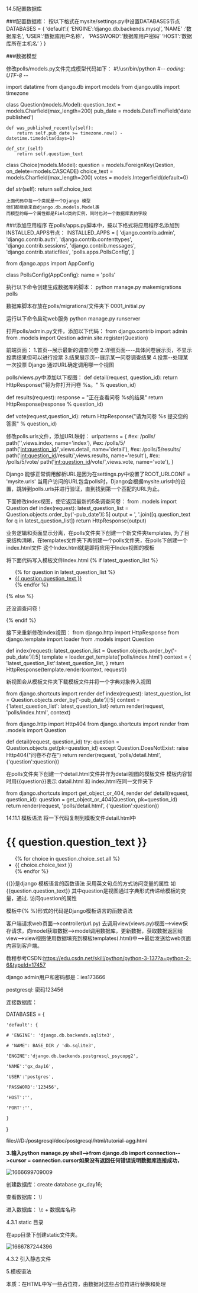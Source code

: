 14.5配置数据库

###配置数据库：
按以下格式在mysite/settings.py中设置DATABASES节点
DATABASES = {
    ‘default’:{
    ‘ENGINE’:’django.db.backends.mysql’,
    ‘NAME’ :’数据库名’,
    ‘USER’:’数据库用户名称’，
    ‘PASSWORD’:’数据库用户密码’
    ‘HOST’:’数据库所在主机名’
            }
}

###数据模型

修改polls/models.py文件完成模型代码如下：
#!/usr/bin/python
#-*- coding: UTF-8 -*-

import datatime
from django.db import models
from django.utils import timezone

class Question(models.Model):
    question_text = models.Charfield(max_length=200)
    pub_date = models.DateTimeField('date published')

    def was_published_recently(self):
        return self.pub_date >= timezone.now() - datetime.timedelta(days=1)

    def_str_(self)
        return self.question_text

class Choice(models.Model):
    question = models.ForeignKey(Qestion, on_delete=models.CASCADE)
    choice_text = models.Charfield(max_length=200)
votes = models.Integerfield(default=0)

def _str_(self):
    return self.choice_text

    上面代码中每一个类就是一个Django 模型
    他们都继承来自django.db.models.Model类
    而模型的每一个属性都是Field类的实例，同时也对一个数据库表的字段

###添加应用程序
在polls/apps.py脚本中，按以下格式将应用程序名添加到INSTALLED_APPS节点：
INSTALLED_APPS = [
    'django.contrib.admin',
    'django.contrib.auth',
    'django.contrib.contenttypes',
    'django.contrib.sessions',
    'django.contrib.messages',
    'django.contrib.staticfiles',
    'polls.apps.PollsConfig',
]

from django.apps import AppConfig

class PollsConfig(AppConfig):
name = 'polls'

执行以下命令创建生成数据库的脚本：
python manage.py makemigrations polls

数据库脚本存放在polls/migrations/文件夹下 0001_initial.py

运行以下命令启动web服务
python manage.py runserver

打开polls/admin.py文件，添加以下代码：
from django.contrib import admin
from .models import Qestion
admin.site.register(Question)

前端页面：
1.首页--展示最新的调查问卷
2.详细页面----具体问卷展示页，不显示投票结果但可以进行投票
3.结果展示页--展示某一问卷调查结果
4.投票--处理某一次投票
Django 通过URL确定调用哪一个视图

polls/views.py中添加以下视图：
def detail(request, question_id):
    return HttpResponse("将为你打开问卷  %s。" % question_id)

def results(request):
    response = "正在查看问卷 %s的结果"
    return HttpResponse(response % question_id)

def vote(request,question_id):
    return HttpResponse("请为问卷 %s 提交您的答案" % question_id)

修改polls.urls文件，添加URL映射：
urlpatterns = {
    #ex: /polls/
    path('',views.index, name='index'),
    #ex: /polls/5/
    path('[int:question_id](int:question_id)/',views.detail, name='detail'),
    #ex: /polls/5/results/
    path('[int:question_id](int:question_id)/result/',views.results, name='result'),
    #ex: /polls/5/vote/
    path('[int:question_id](int:question_id)/vote/',views.vote, name='vote'),
}

Django 能够正常调用解析URL是因为在settings.py中设置了ROOT_URLCONF = 'mysite.urls'
当用户访问的URL包含polls时，Django会根据mysite.urls中的设置，跳转到polls.urls并进行验证，直到找到第一个匹配的URL为止。

下面修改index视图，使它返回最新的5条调查问卷：
from .models import Question
def index(request):
    latest_question_list = Question.objects.order_by('-pub_date')[:5]
    output = ', '.join([q.question_text for q in latest_question_list])
    return HttpResponse(output)

业务逻辑和页面显示分离，在polls文件夹下创建一个新文件夹templates,
为了目录结构清晰，在templates文件夹下再创建一个polls文件夹，在polls下创建一个index.html文件
这个Index.html就是即将应用于Index视图的模板

将下面代码写入模板文件Index.html
{% if latest_question_list %}

<ul>
{% for question in latest_question_list %}
    <li><a href="/polls/{{ quesiton.id }}/">{{ question.question_text }}</a></li>
{% endfor %}
</ul>
{% else %}
<p>还没调查问卷！</p>
{% endif %}

接下来重新修改index视图：
from django.http import HttpResponse
from django.template import loader
from .models import Question

def index(request):
    latest_question_list = Question.objects.order_by('-pub_date')[:5]
    template = loader.get_template('polls/index.html')
    context = {
        'latest_question_list':latest_question_list,
    }
    return HttpResponse(template.render(context, request))

新视图会从模板文件夹下载模板文件并将一个字典对象传入视图

from django.shortcuts import render
def index(request):
    latest_question_list = Question.objects.order_by('-pub_date')[:5]
    context = {'latest_question_list': latest_question_list}
    return render(request, 'polls/index.html', context)

from django.http import Http404
from django.shortcuts import render
from .models import Question

def detail(request, question_id)
    try:
        question = Question.objects.get(pk=question_id)
    except Question.DoesNotExist:
        raise Http404("问卷不存在")
    return render(request, 'polls/detail.html',{'question':question})

在polls文件夹下创建一个detail.html文件并作为detail视图的模板文件
模板内容暂时用{{question}}表示
datail.html 和 index.html在同一文件夹下

from django.shortcuts import get_object_or_404, render
def detail(request, question_id):
    question = get_object_or_404(Question, pk=question_id)
    return render(request, 'polls/detail.html', {'question':question})

14.11.1 模板语法
将一下代码复制到模板文件detail.html中

<h1>{{ question.question_text }}</h1>
<ul>
{% for choice in question.choice_set.all %}
    <li>{{ choice.choice_text }}</li>
{%  endfor %}
</ul>

{{}}是django 模板语言的函数语法
采用英文句点的方式访问变量的属性
如{{question.question_text}}
其中question是视图通过字典形式传递给模板的变量，通过. 访问question的属性

模板中{% %}形式的代码是Django模板语言的函数语法

客户端请求web页面——>controller(url.py) 去调用view(views.py)视图——>view保存请求，向model获取数据——>model调用数据库，更新数据，获取数据返回给view——>view视图使用数据填充到模板templates(.html)中——>最后发送给web页面内容到客户端。

教程参考CSDN:https://edu.csdn.net/skill/python/python-3-137?a=python-2-6&typeId=17457

django admin用户和密码都是：ies173666

postgresql: 密码123456

连接数据库：

DATABASES = {

    'default': {

    # 'ENGINE': 'django.db.backends.sqlite3',

    # 'NAME': BASE_DIR / 'db.sqlite3',

    'ENGINE':'django.db.backends.postgresql_psycopg2',

    'NAME':'gx_day16',

    'USER':'postgres',

    'PASSWORD':'123456',

    'HOST':'',

    'PORT':'',

    }

}

~~file:///D:/postgresql/doc/postgresql/html/tutorial-agg.html~~

**3.输入python manage.py shell-->from  django.db import connection-->cursor = connection.cursor如果没有返回任何错误说明数据库连接成功，**

![1666699709009](image/新文字文件/1666699709009.png)

创建数据库：create database gx_day16;

查看数据库： \l

进入数据库： \c + 数据库名称


4.3.1 static 目录

在app目录下创建static文件夹。

![1666787244396](image/Django/1666787244396.png)

4.3.2 引入静态文件


5.模板语法

本质：在HTML中写一些占位符，由数据对这些占位符进行替换和处理
